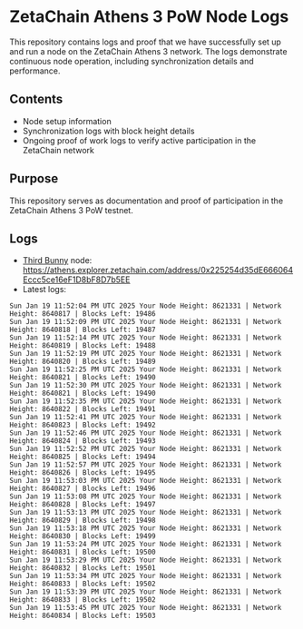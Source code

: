 # ZetaChain Athens 3 PoW Node Logs
This repository contains logs and proof that we have successfully set up and run a node on the ZetaChain Athens 3 network. The logs demonstrate continuous node operation, including synchronization details and performance.

## Contents
- Node setup information
- Synchronization logs with block height details
- Ongoing proof of work logs to verify active participation in the ZetaChain network

## Purpose
This repository serves as documentation and proof of participation in the ZetaChain Athens 3 PoW testnet.

## Logs

- [Third Bunny](https://thirdbunny.xyz/) node: https://athens.explorer.zetachain.com/address/0x225254d35dE666064Eccc5ce16eF1D8bF8D7b5EE
- Latest logs:
```
Sun Jan 19 11:52:04 PM UTC 2025 Your Node Height: 8621331 | Network Height: 8640817 | Blocks Left: 19486
Sun Jan 19 11:52:09 PM UTC 2025 Your Node Height: 8621331 | Network Height: 8640818 | Blocks Left: 19487
Sun Jan 19 11:52:14 PM UTC 2025 Your Node Height: 8621331 | Network Height: 8640819 | Blocks Left: 19488
Sun Jan 19 11:52:19 PM UTC 2025 Your Node Height: 8621331 | Network Height: 8640820 | Blocks Left: 19489
Sun Jan 19 11:52:25 PM UTC 2025 Your Node Height: 8621331 | Network Height: 8640821 | Blocks Left: 19490
Sun Jan 19 11:52:30 PM UTC 2025 Your Node Height: 8621331 | Network Height: 8640821 | Blocks Left: 19490
Sun Jan 19 11:52:35 PM UTC 2025 Your Node Height: 8621331 | Network Height: 8640822 | Blocks Left: 19491
Sun Jan 19 11:52:41 PM UTC 2025 Your Node Height: 8621331 | Network Height: 8640823 | Blocks Left: 19492
Sun Jan 19 11:52:46 PM UTC 2025 Your Node Height: 8621331 | Network Height: 8640824 | Blocks Left: 19493
Sun Jan 19 11:52:52 PM UTC 2025 Your Node Height: 8621331 | Network Height: 8640825 | Blocks Left: 19494
Sun Jan 19 11:52:57 PM UTC 2025 Your Node Height: 8621331 | Network Height: 8640826 | Blocks Left: 19495
Sun Jan 19 11:53:03 PM UTC 2025 Your Node Height: 8621331 | Network Height: 8640827 | Blocks Left: 19496
Sun Jan 19 11:53:08 PM UTC 2025 Your Node Height: 8621331 | Network Height: 8640828 | Blocks Left: 19497
Sun Jan 19 11:53:13 PM UTC 2025 Your Node Height: 8621331 | Network Height: 8640829 | Blocks Left: 19498
Sun Jan 19 11:53:18 PM UTC 2025 Your Node Height: 8621331 | Network Height: 8640830 | Blocks Left: 19499
Sun Jan 19 11:53:24 PM UTC 2025 Your Node Height: 8621331 | Network Height: 8640831 | Blocks Left: 19500
Sun Jan 19 11:53:29 PM UTC 2025 Your Node Height: 8621331 | Network Height: 8640832 | Blocks Left: 19501
Sun Jan 19 11:53:34 PM UTC 2025 Your Node Height: 8621331 | Network Height: 8640833 | Blocks Left: 19502
Sun Jan 19 11:53:39 PM UTC 2025 Your Node Height: 8621331 | Network Height: 8640833 | Blocks Left: 19502
Sun Jan 19 11:53:45 PM UTC 2025 Your Node Height: 8621331 | Network Height: 8640834 | Blocks Left: 19503
```
